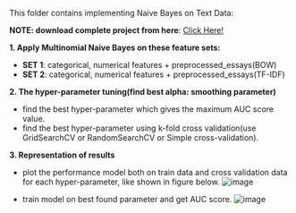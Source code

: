 This folder contains implementing Naive Bayes on Text Data:

**NOTE: download complete project from here**: [Click Here!](https://drive.google.com/drive/folders/1VLmvkW1usT5Mz6DRaygaSHlNmEvGEvZi?usp=sharing)

**1. Apply Multinomial Naive Bayes on these feature sets:**

* **SET 1**: categorical, numerical features + preprocessed_essays(BOW)
* **SET 2**: categorical, numerical features + preprocessed_essays(TF-IDF)

**2. The hyper-parameter tuning(find best alpha: smoothing parameter)**
* find the best hyper-parameter which gives the maximum AUC score value.
* find the best hyper-parameter using k-fold cross validation(use GridSearchCV or RandomSearchCV or Simple cross-validation).

**3. Representation of results**
* plot the performance model both on train data and cross validation data for each hyper-parameter, like shown in figure below.
![image](https://user-images.githubusercontent.com/32350208/122803898-d736c780-d2e4-11eb-8906-7a0e5e820bb6.png)

* train model on best found parameter and get AUC score.
![image](https://user-images.githubusercontent.com/32350208/122804135-23820780-d2e5-11eb-87ff-1b29f41eaa4d.png)
